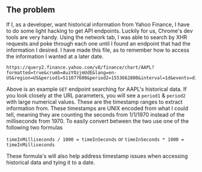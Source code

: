 ## The problem
If I, as a developer, want historical information from Yahoo Finance, I have to do some light hacking to get API endpoints. Luckily for us, Chrome's dev tools are very handy. Using the network tab, I was able to search by XHR requests and poke through each one until I found an endpoint that had the information I desired. I have made this file, as to remember how to access the information I wanted at a later date.

```
https://query2.finance.yahoo.com/v8/finance/chart/AAPL?formatted=true&crumb=AuzYOzjmUdE&lang=en-US&region=US&period1=511077600&period2=1553662800&interval=1d&events=div%7Csplit&corsDomain=finance.yahoo.com
```
Above is an example `GET` endpoint searching for AAPL's historical data. If you look closely at the URL parameters, you will see a `period1` & `period2` with large numerical values. These are the timestamp ranges to extract information from. These timestamps are UNIX encoded from what I could tell, meaning they are counting the seconds from 1/1/1970 instead of the milliseconds from 1970. To easily convert between the two use one of the following two formulas

`timeInMilliseconds / 1000 = timeInSeconds`
or
`timeInSeconds * 1000 = timeInMilliseconds`

These formula's will also help address timestamp issues when accessing historical data and tying it to a date.
